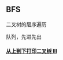 ## BFS

二叉树的层序遍历

队列，先进先出

#### [从上到下打印二叉树 III](https://leetcode-cn.com/problems/cong-shang-dao-xia-da-yin-er-cha-shu-iii-lcof/)
